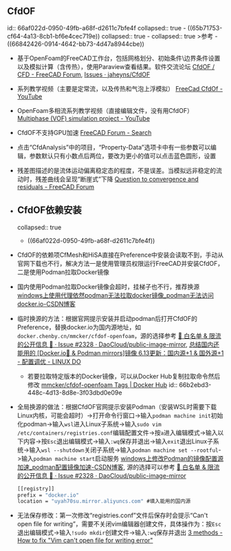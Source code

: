 ## CfdOF
id:: 66af022d-0950-49fb-a68f-d2611c7bfe4f
collapsed:: true
	- ((65b71753-cf64-4a13-8cb1-bf6e4cec719e))
	  collapsed:: true
		- collapsed:: true
		  >参考
			- ((66842426-0914-4642-bb73-4d47a8944cbe))
- 基于OpenFoam的FreeCAD工作台，包括网格划分、初始条件\边界条件设置以及模拟计算（含传热），使用Paraview查看结果。软件交流论坛 [CfdOF / CFD - FreeCAD Forum](https://forum.freecad.org/viewforum.php?f=37), [Issues · jaheyns/CfdOF](https://github.com/jaheyns/CfdOF/issues)
- 系列教学视频（主要是定常流，以及传热和气泡上浮模拟） [FreeCad CfdOf - YouTube](https://www.youtube.com/playlist?list=PL9H9jQE7y0a5jhlyACRzsdfnx-42AYCCX)
- OpenFoam多相流系列教学视频（直接编辑文件，没有用CfdOF） [Multiphase (VOF) simulation project - YouTube](https://www.youtube.com/playlist?list=PLcOe4WUSsMkF93STOampeX-U8hhgbFRbm)
- CfdOF不支持GPU加速 [FreeCAD Forum - Search](https://forum.freecad.org/search.php?keywords=gpu&fid%5B0%5D=37&sid=8747b315ec1236e9db740191b0901985)
- 点击“CfdAnalysis”中的项目，“Property-Data”选项卡中有一些参数可以编辑，参数默认只有小数点后两位，要改为更小的值可以点击蓝色圆形，设置
- 残差图描述的是流体运动偏离稳定态的程度，不是误差。当模拟远非稳定的流动时，残差曲线会呈现“断崖式”下降 [Question to convergence and residuals - FreeCAD Forum](https://forum.freecad.org/viewtopic.php?t=66835&sid=00f1f17bc6bb1ebfe8f842a62f1b334f)
- ## CfdOF依赖安装
  collapsed:: true
	- ((66af022d-0950-49fb-a68f-d2611c7bfe4f))
- CfdOF的依赖项CfMesh和HiSA直接在Preference中安装会读取不到，手动从官网下载也不行，解决方法一是使用管理员权限运行FreeCAD并安装CfdOF，二是使用Podman拉取Docker镜像
- 国内使用Podman拉取Docker镜像会超时，挂梯子也不行，推荐换源 [windows上使用代理依然podman无法拉取docker镜像_podman无法访问docker.io-CSDN博客](https://blog.csdn.net/y0_618/article/details/140538657)
- 临时换源的方法：根据官网提示安装并启动podman后打开CfdOF的Preference，替换docker.io为国内源地址，如`docker.chenby.cn/mmcker/cfdof-openfoam`，源的选择参考 [📢 白名单 & 限流 的公开信息 📢 · Issue #2328 · DaoCloud/public-image-mirror](https://github.com/DaoCloud/public-image-mirror/issues/2328), [总结国内还能用的 [Docker.io🐳 & Podman mirrors]镜像 6.13更新：国内源+1 & 国外源+1 - 配置调优 - LINUX DO](https://linux.do/t/topic/108170)
	- 若要拉取特定版本的Docker镜像，可以从Docker Hub复制拉取命令然后修改 [mmcker/cfdof-openfoam Tags | Docker Hub](https://hub.docker.com/r/mmcker/cfdof-openfoam/tags)
	  id:: 66b2ebd3-448c-4d13-8d8e-3f03dbd0e09e
- 全局换源的做法：根据CfdOF官网提示安装Podman（安装WSL时需要下载Linux内核，可能会超时）->打开命令行窗口->输入`podman machine init`初始化podman->输入`wsl`进入Linux子系统->输入`sudo vim /etc/containers/registries.conf`编辑配置文件->按`a`进入编辑模式->输入以下内容->按`Esc`退出编辑模式->输入`:wq`保存并退出->输入`exit`退出Linux子系统->输入`wsl --shutdown`关闭子系统->输入`podman machine set --rootful`->输入`podman machine start`启动服务 [windows上修改Podman的镜像配置源加速_podman配置镜像加速-CSDN博客](https://blog.csdn.net/haohaizi_liu/article/details/139589162), 源的选择可以参考 [📢 白名单 & 限流 的公开信息 📢 · Issue #2328 · DaoCloud/public-image-mirror](https://github.com/DaoCloud/public-image-mirror/issues/2328)
  
  ``` cmd
  [[registry]]
  prefix = "docker.io"
  location = "uyah70su.mirror.aliyuncs.com" #填入能用的国内源
  ```
- 无法保存修改：第一次修改“registries.conf”文件后保存时会提示“Can't open file for writing”，需要不关闭vim编辑器创建文件，具体操作为：按`Esc`退出编辑模式->输入`!sudo mkdir`创建文件->输入`:wq`保存并退出 [3 methods - How to fix "Vim can't open file for writing error"](https://cloudlinuxtech.com/fix-vim-cant-open-file-for-writing-e212/#How_to_fix_etcaptsourceslist%E2%80%9D_E212_Can%E2%80%99t_open_file_for_writing)